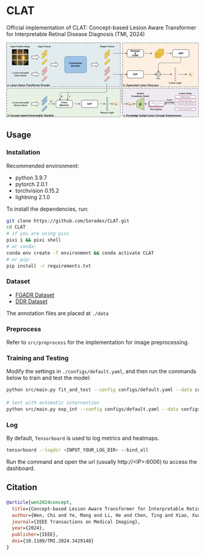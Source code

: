 # CLAT
Official implementation of CLAT: Concept-based Lesion Aware Transformer for Interpretable Retinal Disease Diagnosis (TMI, 2024)

![framework](clat.png)

## Usage

### Installation

Recommended environment:

- python 3.9.7
- pytorch 2.0.1
- torchvision 0.15.2
- lightning 2.1.0

To install the dependencies, run:

```bash
git clone https://github.com/Sorades/CLAT.git
cd CLAT
# if you are using pixi
pixi i && pixi shell
# or conda:
conda env create -f environment && conda activate CLAT
# or pip:
pip install -r requirements.txt
```

### Dataset

- [FGADR Dataset](https://csyizhou.github.io/FGADR/)
- [DDR Dataset](https://github.com/nkicsl/DDR-dataset)

The annotation files are placed at `./data`

### Preprocess
Refer to `src/preprocess` for the implementation for image preprocessing.

### Training and Testing

Modify the settings in `./configs/default.yaml`,  and then run the commands below to train and test the model:

```bash
python src/main.py fit_and_test --config configs/default.yaml --data configs/data/FGADDR.yaml

# test with automatic intervention
python src/main.py exp_int --config configs/default.yaml --data configs/data/FGADDR.yaml
```

### Log
By default, `Tensorboard` is used to log metrics and heatmaps.
```bash
tensorboard --logdir <INPUT_YOUR_LOG_DIR> --bind_all
```
Run the command and open the url (usually http://\<IP\>:6006) to access the dashboard.

## Citation

```bib
@article{wen2024concept,
  title={Concept-based Lesion Aware Transformer for Interpretable Retinal Disease Diagnosis},
  author={Wen, Chi and Ye, Mang and Li, He and Chen, Ting and Xiao, Xuan},
  journal={IEEE Transactions on Medical Imaging},
  year={2024},
  publisher={IEEE},
  doi={10.1109/TMI.2024.3429148}
}
```

